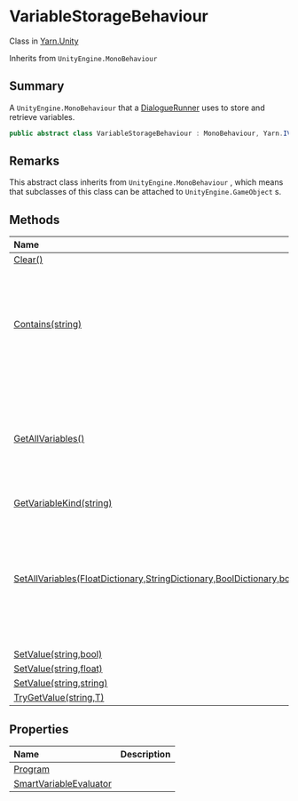 # VariableStorageBehaviour

Class in [Yarn.Unity](/docs/api/csharp/yarn.unity.md)

Inherits from `UnityEngine.MonoBehaviour`

## Summary


A  <code>UnityEngine.MonoBehaviour</code>  that a  <a href="yarn.unity.dialoguerunner.md">DialogueRunner</a>  uses
to store and retrieve variables.


```csharp
public abstract class VariableStorageBehaviour : MonoBehaviour, Yarn.IVariableStorage
```

## Remarks


This abstract class inherits from  <code>UnityEngine.MonoBehaviour</code> , which
means that subclasses of this class can be attached to  <code>UnityEngine.GameObject</code> s.


## Methods

|Name|Description|
|:---|:---|
|[Clear()](/docs/api/csharp/yarn.unity.variablestoragebehaviour.clear.md)||
|[Contains(string)](/docs/api/csharp/yarn.unity.variablestoragebehaviour.contains.md)|Returns a boolean value representing if a particular variable is inside the variable storage.|
|[GetAllVariables()](/docs/api/csharp/yarn.unity.variablestoragebehaviour.getallvariables.md)|Provides a unified interface for exporting all variables. Intended to be a point for custom saving, editors, etc.|
|[GetVariableKind(string)](/docs/api/csharp/yarn.unity.variablestoragebehaviour.getvariablekind.md)||
|[SetAllVariables(FloatDictionary,StringDictionary,BoolDictionary,bool)](/docs/api/csharp/yarn.unity.variablestoragebehaviour.setallvariables.md)|Provides a unified interface for loading many variables all at once. Will override anything already in the variable storage.|
|[SetValue(string,bool)](/docs/api/csharp/yarn.unity.variablestoragebehaviour.setvalue-3.md)||
|[SetValue(string,float)](/docs/api/csharp/yarn.unity.variablestoragebehaviour.setvalue-2.md)||
|[SetValue(string,string)](/docs/api/csharp/yarn.unity.variablestoragebehaviour.setvalue-1.md)||
|[TryGetValue(string,T)](/docs/api/csharp/yarn.unity.variablestoragebehaviour.trygetvalue.md)||

## Properties

|Name|Description|
|:---|:---|
|[Program](/docs/api/csharp/yarn.unity.variablestoragebehaviour.program.md)||
|[SmartVariableEvaluator](/docs/api/csharp/yarn.unity.variablestoragebehaviour.smartvariableevaluator.md)||

